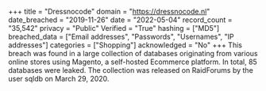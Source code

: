 +++
title = "Dressnocode"
domain = "https://dressnocode.nl"
date_breached = "2019-11-26"
date = "2022-05-04"
record_count = "35,542"
privacy = "Public"
Verified = "True"
hashing = ["MD5"]
breached_data = ["Email addresses", "Passwords", "Usernames", "IP addresses"]
categories = ["Shopping"]
acknowledged = "No"
+++
This breach was found in a large collection of databases originating from various online stores using Magento, a self-hosted Ecommerce platform. In total, 85 databases were leaked. The collection was released on RaidForums by the user sqldb on March 29, 2020.
